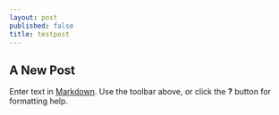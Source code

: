 ```yaml
---
layout: post
published: false
title: testpost
---
```

## A New Post

Enter text in [Markdown](http://daringfireball.net/projects/markdown/). Use the toolbar above, or click the **?** button for formatting help.
